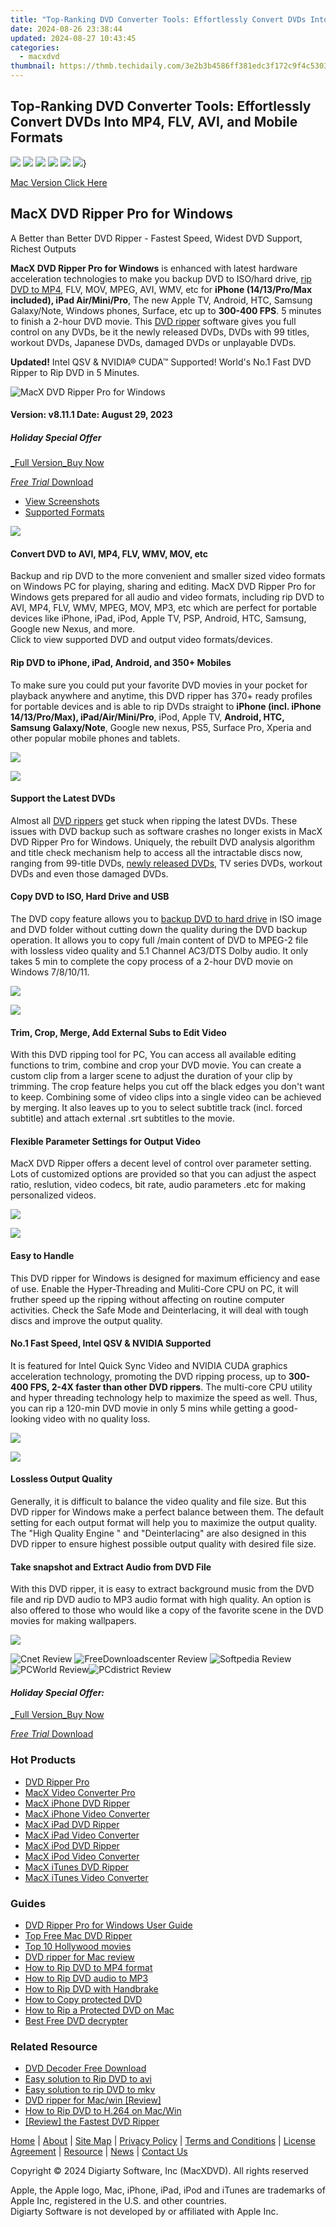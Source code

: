 ```yaml
---
title: "Top-Ranking DVD Converter Tools: Effortlessly Convert DVDs Into MP4, FLV, AVI, and Mobile Formats"
date: 2024-08-26 23:38:44
updated: 2024-08-27 10:43:45
categories:
  - macxdvd
thumbnail: https://thmb.techidaily.com/3e2b3b4586ff381edc3f172c9f4c5303488ce14f9b58f3299468bbd9f8415d3f.jpg
---
```


## Top-Ranking DVD Converter Tools: Effortlessly Convert DVDs Into MP4, FLV, AVI, and Mobile Formats

[![](https://www.macxdvd.com/macx-dvd-ripper-pro-for-windows/../flag/ben-fift.png)](https://www.macxdvd.com/macx-dvd-ripper-pro-for-windows/../macx-dvd-ripper-pro-for-windows/index.htm) [![](https://www.macxdvd.com/macx-dvd-ripper-pro-for-windows/../flag/bjp-fift.png)](https://www.macxdvd.com/macx-dvd-ripper-pro-for-windows/../macx-dvd-ripper-pro-for-windows/index-jp.htm) [![](https://www.macxdvd.com/macx-dvd-ripper-pro-for-windows/../flag/bde-fift.png)](https://www.macxdvd.com/macx-dvd-ripper-pro-for-windows/../macx-dvd-ripper-pro-for-windows/index-de.htm) [![](https://www.macxdvd.com/macx-dvd-ripper-pro-for-windows/../flag/bcn-fift.png)](https://www.macxdvd.com/macx-dvd-ripper-pro-for-windows/../macx-dvd-ripper-pro-for-windows/index-zh.htm) [![](https://www.macxdvd.com/macx-dvd-ripper-pro-for-windows/../flag/fr.png)](https://www.macxdvd.com/macx-dvd-ripper-pro-for-windows/../macx-dvd-ripper-pro-for-windows/index-fr.htm) [![](https://www.macxdvd.com/macx-dvd-ripper-pro-for-windows/../flag/it.png)](https://www.macxdvd.com/macx-dvd-ripper-pro-for-windows/../macx-dvd-ripper-pro-for-windows/index-it.htm)}

[Mac Version Click Here](https://tools.techidaily.com/macxdvd/products/) 

## MacX DVD Ripper Pro for Windows 

A Better than Better DVD Ripper - Fastest Speed, Widest DVD Support, Richest Outputs 

**MacX DVD Ripper Pro for Windows** is enhanced with latest hardware acceleration technologies to make you backup DVD to ISO/hard drive, [rip DVD to MP4](https://tools.techidaily.com/macxdvd/products/), FLV, MOV, MPEG, AVI, WMV, etc for **iPhone (14/13/Pro/Max included), iPad Air/Mini/Pro**, The new Apple TV, Android, HTC, Samsung Galaxy/Note, Windows phones, Surface, etc up to **300-400 FPS**. 5 minutes to finish a 2-hour DVD movie. This [DVD ripper](https://tools.techidaily.com/macxdvd/products/) software gives you full control on any DVDs, be it the newly released DVDs, DVDs with 99 titles, workout DVDs, Japanese DVDs, damaged DVDs or unplayable DVDs. 

**Updated!** Intel QSV & NVIDIA® CUDA™ Supported! World's No.1 Fast DVD Ripper to Rip DVD in 5 Minutes. 

![MacX DVD Ripper Pro for Windows](https://www.macxdvd.com/macx-dvd-ripper-pro-for-windows/image/dvd-ripper-pro-for-windows.png) 

#### Version: v8.11.1 Date: August 29, 2023 

##### Holiday Special Offer

[_Full Version_Buy Now](https://tools.techidaily.com/macxdvd/products/) 

[_Free Trial_ Download](https://tools.techidaily.com/macxdvd/products/) 

* [View Screenshots](https://tools.techidaily.com/macxdvd/products/)
* [Supported Formats](https://tools.techidaily.com/macxdvd/products/)



![](https://www.macxdvd.com/macx-dvd-ripper-pro-for-windows/../mac-dvd-ripper-pro/img-style/fertrue01-fift.png) 

#### Convert DVD to AVI, MP4, FLV, WMV, MOV, etc

Backup and rip DVD to the more convenient and smaller sized video formats on Windows PC for playing, sharing and editing. MacX DVD Ripper Pro for Windows gets prepared for all audio and video formats, including rip DVD to AVI, MP4, FLV, WMV, MPEG, MOV, MP3, etc which are perfect for portable devices like iPhone, iPad, iPod, Apple TV, PSP, Android, HTC, Samsung, Google new Nexus, and more.  
Click to view supported DVD and output video formats/devices.

#### Rip DVD to iPhone, iPad, Android, and 350+ Mobiles

To make sure you could put your favorite DVD movies in your pocket for playback anywhere and anytime, this DVD ripper has 370+ ready profiles for portable devices and is able to rip DVDs straight to **iPhone (incl. iPhone 14/13/Pro/Max), iPad/Air/Mini/Pro**, iPod, Apple TV, **Android, HTC, Samsung Galaxy/Note**, Google new nexus, PS5, Surface Pro, Xperia and other popular mobile phones and tablets.

![](https://www.macxdvd.com/macx-dvd-ripper-pro-for-windows/../mac-dvd-ripper-pro/img-style/fertrue02-fift.png) 

![](https://www.macxdvd.com/macx-dvd-ripper-pro-for-windows/../mac-dvd-ripper-pro/img-style/fertrue03-fift.png) 

#### Support the Latest DVDs

Almost all [DVD rippers](https://tools.techidaily.com/macxdvd/products/) get stuck when ripping the latest DVDs. These issues with DVD backup such as software crashes no longer exists in MacX DVD Ripper Pro for Windows. Uniquely, the rebuilt DVD analysis algorithm and title check mechanism help to access all the intractable discs now, ranging from 99-title DVDs, [newly released DVDs](https://tools.techidaily.com/macxdvd/products/), TV series DVDs, workout DVDs and even those damaged DVDs. 

#### Copy DVD to ISO, Hard Drive and USB

The DVD copy feature allows you to [backup DVD to hard drive](https://tools.techidaily.com/macxdvd/products/) in ISO image and DVD folder without cutting down the quality during the DVD backup operation. It allows you to copy full /main content of DVD to MPEG-2 file with lossless video quality and 5.1 Channel AC3/DTS Dolby audio. It only takes 5 min to complete the copy process of a 2-hour DVD movie on Windows 7/8/10/11\. 

![](https://www.macxdvd.com/macx-dvd-ripper-pro-for-windows/../mac-dvd-ripper-pro/img-style/fertrue06-fift.png) 

![](https://www.macxdvd.com/macx-dvd-ripper-pro-for-windows/../mac-dvd-ripper-pro/img-style/fertrue05-fift.png) 

#### Trim, Crop, Merge, Add External Subs to Edit Video

With this DVD ripping tool for PC, You can access all available editing functions to trim, combine and crop your DVD movie. You can create a custom clip from a larger scene to adjust the duration of your clip by trimming. The crop feature helps you cut off the black edges you don't want to keep. Combining some of video clips into a single video can be achieved by merging. It also leaves up to you to select subtitle track (incl. forced subtitle) and attach external .srt subtitles to the movie. 

#### Flexible Parameter Settings for Output Video

MacX DVD Ripper offers a decent level of control over parameter setting. Lots of customized options are provided so that you can adjust the aspect ratio, reslution, video codecs, bit rate, audio parameters .etc for making personalized videos. 

![](https://www.macxdvd.com/macx-dvd-ripper-pro-for-windows/../mac-dvd-ripper-pro/img-style/fertrue08-fift.png) 

![](https://www.macxdvd.com/macx-dvd-ripper-pro-for-windows/../mac-dvd-ripper-pro/img-style/fertrue11-fift.png) 

#### Easy to Handle

This DVD ripper for Windows is designed for maximum efficiency and ease of use. Enable the Hyper-Threading and Muliti-Core CPU on PC, it will fruther speed up the ripping without affecting on routine computer activities. Check the Safe Mode and Deinterlacing, it will deal with tough discs and improve the output quality.

#### No.1 Fast Speed, Intel QSV & NVIDIA Supported

It is featured for Intel Quick Sync Video and NVIDIA CUDA graphics acceleration technology, promoting the DVD ripping process, up to   **300-400 FPS, 2-4X faster than other DVD rippers**. The multi-core CPU utility and hyper threading technology help to maximize the speed as well. Thus, you can rip a 120-min DVD movie in only 5 mins while getting a good-looking video with no quality loss. 

![](https://www.macxdvd.com/macx-dvd-ripper-pro-for-windows/../mac-dvd-ripper-pro/img-style/fertrue09-fift.png) 

![](https://www.macxdvd.com/macx-dvd-ripper-pro-for-windows/../mac-dvd-ripper-pro/img-style/fertrue04-fift.png) 

#### Lossless Output Quality

Generally, it is difficult to balance the video quality and file size. But this DVD ripper for Windows make a perfect balance between them. The default setting for each output format will help you to maximize the output quality. The "High Quality Engine " and "Deinterlacing" are also designed in this DVD ripper to ensure highest possible output quality with desired file size.

#### Take snapshot and Extract Audio from DVD File

With this DVD ripper, it is easy to extract background music from the DVD file and rip DVD audio to MP3 audio format with high quality. An option is also offered to those who would like a copy of the favorite scene in the DVD movies for making wallpapers.

![](https://www.macxdvd.com/macx-dvd-ripper-pro-for-windows/../mac-dvd-ripper-pro/img-style/fertrue10-fift.png) 

![Cnet Review](https://www.macxdvd.com/macx-dvd-ripper-pro-for-windows/../award-style/cnet.jpg) ![FreeDownloadscenter Review](https://www.macxdvd.com/macx-dvd-ripper-pro-for-windows/../award-style/freedownload.png) ![Softpedia Review](https://www.macxdvd.com/macx-dvd-ripper-pro-for-windows/../i-pic/softpedia.gif) ![PCWorld Review](https://www.macxdvd.com/macx-dvd-ripper-pro-for-windows/../award-style/pcwoeld.jpg)![PCdistrict Review](https://www.macxdvd.com/macx-dvd-ripper-pro-for-windows/../award-style/pcdistrict.png)



#### _Holiday Special Offer:_

[_Full Version_Buy Now](https://tools.techidaily.com/macxdvd/products/) 

[_Free Trial_ Download](https://tools.techidaily.com/macxdvd/products/) 



### Hot Products

* [DVD Ripper Pro](https://tools.techidaily.com/macxdvd/products/)
* [MacX Video Converter Pro](https://tools.techidaily.com/macxdvd/products/)
* [MacX iPhone DVD Ripper](https://tools.techidaily.com/macxdvd/products/)
* [MacX iPhone Video Converter](https://tools.techidaily.com/macxdvd/products/)
* [MacX iPad DVD Ripper](https://tools.techidaily.com/macxdvd/products/)
* [MacX iPad Video Converter](https://tools.techidaily.com/macxdvd/products/)
* [MacX iPod DVD Ripper](https://tools.techidaily.com/macxdvd/products/)
* [MacX iPod Video Converter](https://tools.techidaily.com/macxdvd/products/)
* [MacX iTunes DVD Ripper](https://tools.techidaily.com/macxdvd/products/)
* [MacX iTunes Video Converter](https://tools.techidaily.com/macxdvd/products/)

### Guides

* [DVD Ripper Pro for Windows User Guide](https://tools.techidaily.com/macxdvd/products/)
* [Top Free Mac DVD Ripper](https://tools.techidaily.com/macxdvd/products/)
* [Top 10 Hollywood movies](https://tools.techidaily.com/macxdvd/products/)
* [DVD ripper for Mac review](https://tools.techidaily.com/macxdvd/products/)
* [How to Rip DVD to MP4 format](https://tools.techidaily.com/macxdvd/products/)
* [How to Rip DVD audio to MP3](https://tools.techidaily.com/macxdvd/products/)
* [How to Rip DVD with Handbrake](https://tools.techidaily.com/macxdvd/products/)
* [How to Copy protected DVD](https://tools.techidaily.com/macxdvd/products/)
* [How to Rip a Protected DVD on Mac](https://tools.techidaily.com/macxdvd/products/)
* [Best Free DVD decrypter](https://tools.techidaily.com/macxdvd/products/)

### Related Resource

* [DVD Decoder Free Download](https://tools.techidaily.com/macxdvd/products/)
* [Easy solution to Rip DVD to avi](https://tools.techidaily.com/macxdvd/products/)
* [Easy solution to rip DVD to mkv](https://tools.techidaily.com/macxdvd/products/)
* [DVD ripper for Mac/win \[Review\]](https://tools.techidaily.com/macxdvd/products/)
* [How to Rip DVD to H.264 on Mac/Win](https://tools.techidaily.com/macxdvd/products/)
* [\[Review\] the Fastest DVD Ripper](https://tools.techidaily.com/macxdvd/products/)



[Home](https://tools.techidaily.com/macxdvd/products/) | [About](https://tools.techidaily.com/macxdvd/products/) | [Site Map](https://tools.techidaily.com/macxdvd/products/) | [Privacy Policy](https://tools.techidaily.com/macxdvd/products/) | [Terms and Conditions](https://tools.techidaily.com/macxdvd/products/) | [License Agreement](https://tools.techidaily.com/macxdvd/products/) | [Resource](https://tools.techidaily.com/macxdvd/products/) | [News](https://tools.techidaily.com/macxdvd/products/) | [Contact Us](https://tools.techidaily.com/macxdvd/products/)

Copyright © 2024 Digiarty Software, Inc (MacXDVD). All rights reserved

Apple, the Apple logo, Mac, iPhone, iPad, iPod and iTunes are trademarks of Apple Inc, registered in the U.S. and other countries.  
Digiarty Software is not developed by or affiliated with Apple Inc.

<ins class="adsbygoogle"
     style="display:block"
     data-ad-format="autorelaxed"
     data-ad-client="ca-pub-7571918770474297"
     data-ad-slot="1223367746"></ins>



<ins class="adsbygoogle"
     style="display:block"
     data-ad-client="ca-pub-7571918770474297"
     data-ad-slot="8358498916"
     data-ad-format="auto"
     data-full-width-responsive="true"></ins>
